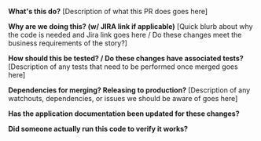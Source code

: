 **What's this do?**
[Description of what this PR does goes here]

**Why are we doing this? (w/ JIRA link if applicable)**
[Quick blurb about why the code is needed and Jira link goes here / Do these changes meet the business requirements of the story?]

**How should this be tested? / Do these changes have associated tests?**
[Description of any tests that need to be performed once merged goes here]

**Dependencies for merging? Releasing to production?**
[Description of any watchouts, dependencies, or issues we should be aware of goes here]

**Has the application documentation been updated for these changes?**

**Did someone actually run this code to verify it works?**
